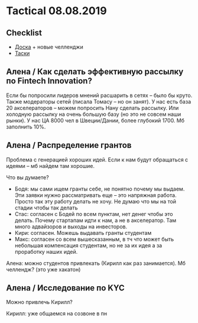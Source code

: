 # Tactical 08.08.2019

## **Checklist**

* [Доска](https://app.asana.com/0/884432933782249/board) + новые челленджи
* [Таски](https://app.asana.com/0/1116270591138915/calendar)

## Алена / Как сделать эффективную рассылку по Fintech Innovation?

Если бы попросили лидеров мнений расшарить в сетях – было бы круто. Также модераторы сетей \(писала Томасу – но он занят\). У нас есть база 20 акселераторов – можем попросить Нану сделать рассылку. Или холодную рассылку на очень большую базу \(но это не совсем наши рынки\). У нас ЦА 8000 чел в Швеции/Дании, более глубокий 1700. Мб заполнить 10%.

## Алена / Распределение грантов

Проблема с генерацией хороших идей. Если к нам будут обращаться с идеями – мб найдем там хорошие.

Что вы думаете?

* Бодя: мы сами ищем гранты себе, не понятно почему мы выдаем. Эти заявки нужно рассматривать еще – это напряжная работа. Просто так эту работу делать не хочу. Не думаю что мы на той стадии чтобы так делать
* Стас: согласен с Бодей по всем пунктам, нет денег чтобы это делать. Почему стартапам идти к нам, а не в акселератор. Там много адвайзоров и выходы на инвесторов.
* Кири: согласен. Можешь выдавать гранты студентам
* Макс: согласен со всем вышесказанным, в тч что может быть небольшая компенсация студентам, но не за их идея а за проработку наших идей.

Алена: можно студентов привлекать \(Кирилл как раз занимается\). Мб челлендж? \(это уже хакатон\)

## Алена / Исследование по KYC

Можно привлечь Кирилл?

Кирилл: уже общаемся на созвоне в пн



